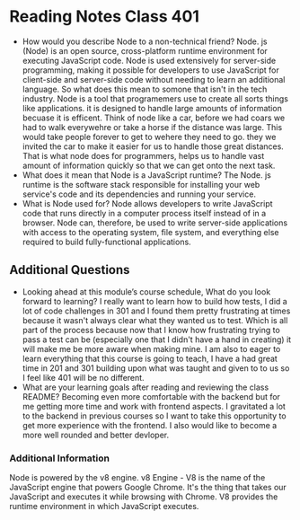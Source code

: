 # Reading Notes Class 401

- How would you describe Node to a non-technical friend? Node. js (Node) is an open source, cross-platform runtime environment for executing JavaScript code. Node is used extensively for server-side programming, making it possible for developers to use JavaScript for client-side and server-side code without needing to learn an additional language. So what does this mean to somone that isn't in the tech industry. Node is a tool that programemers use to create all sorts things like applications. it is designed to handle large amounts of information becuase it is efficent. Think of node like a car, before we had coars we had to walk everywehre or take a horse if the distance was large. This would take people forever to get to wehere they need to go. they we invited the car to make it easier for us to handle those great distances. That is what node does for programmers, helps us to handle vast amount of information quickly so that we can get onto the next task.
- What does it mean that Node is a JavaScript runtime? The Node. js runtime is the software stack responsible for installing your web service's code and its dependencies and running your service.
- What is Node used for? Node allows developers to write JavaScript code that runs directly in a computer process itself instead of in a browser. Node can, therefore, be used to write server-side applications with access to the operating system, file system, and everything else required to build fully-functional applications.

## Additional Questions

- Looking ahead at this module’s course schedule, What do you look forward to learning? 
  I really want to learn how to build how tests, I did a lot of code challenges in 301 and I found them pretty frustrating at times because it wasn't always clear what they wanted us to test. Which is all part of the process because now that I know how frustrating trying to pass a test can be (especially one that I didn't have a hand in creating) it will make me be more aware when making mine. I am also to eager to learn everything that this course is going to teach, I have a had great time in 201 and 301 building upon what was taught and given to to us so I feel like 401 will be no different. 
- What are your learning goals after reading and reviewing the class README? Becoming even more comfortable with the backend but for me getting more time and work with frontend aspects. I gravitated a lot to the backend in previous courses so I want to take this opportunity to get more experience with the frontend. I also would like to become a more well rounded and better devloper.

### Additional Information
Node is powered by the v8 engine.
v8 Engine - V8 is the name of the JavaScript engine that powers Google Chrome. It's the thing that takes our JavaScript and executes it while browsing with Chrome. V8 provides the runtime environment in which JavaScript executes.
